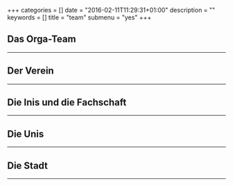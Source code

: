 +++
categories = []
date = "2016-02-11T11:29:31+01:00"
description = ""
keywords = []
title = "team"
submenu = "yes"
+++

## Das Orga-Team
---

## Der Verein
---

## Die Inis und die Fachschaft
---

## Die Unis
---

## Die Stadt
---
